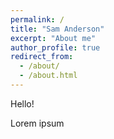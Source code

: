 ```yaml
---
permalink: /
title: "Sam Anderson"
excerpt: "About me"
author_profile: true
redirect_from: 
  - /about/
  - /about.html
---
```


Hello!

Lorem ipsum
